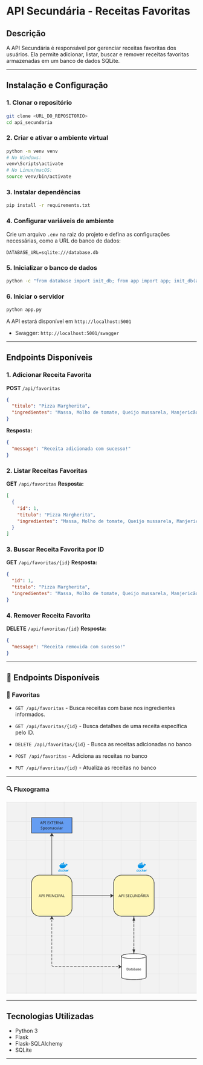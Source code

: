 # API Secundária - Receitas Favoritas

## Descrição
A API Secundária é responsável por gerenciar receitas favoritas dos usuários. Ela permite adicionar, listar, buscar e remover receitas favoritas armazenadas em um banco de dados SQLite.

---

## Instalação e Configuração

### 1. Clonar o repositório
```sh
git clone <URL_DO_REPOSITORIO>
cd api_secundaria
```

### 2. Criar e ativar o ambiente virtual
```sh
python -m venv venv
# No Windows:
venv\Scripts\activate
# No Linux/macOS:
source venv/bin/activate
```

### 3. Instalar dependências
```sh
pip install -r requirements.txt
```

### 4. Configurar variáveis de ambiente
Crie um arquivo `.env` na raiz do projeto e defina as configurações necessárias, como a URL do banco de dados:
```
DATABASE_URL=sqlite:///database.db
```

### 5. Inicializar o banco de dados
```sh
python -c "from database import init_db; from app import app; init_db(app)"
```

### 6. Iniciar o servidor
```sh
python app.py
```
A API estará disponível em `http://localhost:5001`
 - Swagger: `http://localhost:5001/swagger`

---

## Endpoints Disponíveis

### 1. Adicionar Receita Favorita
**POST** `/api/favoritas`
```json
{
  "titulo": "Pizza Margherita",
  "ingredientes": "Massa, Molho de tomate, Queijo mussarela, Manjericão"
}
```
**Resposta:**
```json
{
  "message": "Receita adicionada com sucesso!"
}
```

### 2. Listar Receitas Favoritas
**GET** `/api/favoritas`
**Resposta:**
```json
[
  {
    "id": 1,
    "titulo": "Pizza Margherita",
    "ingredientes": "Massa, Molho de tomate, Queijo mussarela, Manjericão"
  }
]
```

### 3. Buscar Receita Favorita por ID
**GET** `/api/favoritas/{id}`
**Resposta:**
```json
{
  "id": 1,
  "titulo": "Pizza Margherita",
  "ingredientes": "Massa, Molho de tomate, Queijo mussarela, Manjericão"
}
```

### 4. Remover Receita Favorita
**DELETE** `/api/favoritas/{id}`
**Resposta:**
```json
{
  "message": "Receita removida com sucesso!"
}
```

---


## 📌 Endpoints Disponíveis

### 🥗 Favoritas
- `GET /api/favoritas` - Busca receitas com base nos ingredientes informados.
- `GET /api/favoritas/{id}` - Busca detalhes de uma receita específica pelo ID.
- `DELETE /api/favoritas/{id}` - Busca as receitas adicionadas no banco

- `POST /api/favoritas` - Adiciona as receitas no banco

- `PUT /api/favoritas/{id}` - Atualiza as receitas no banco


---

### 🔍 Fluxograma
![Arquitetura da Aplicação](fluxograma.png) 

---

## Tecnologias Utilizadas
- Python 3
- Flask
- Flask-SQLAlchemy
- SQLite

---


